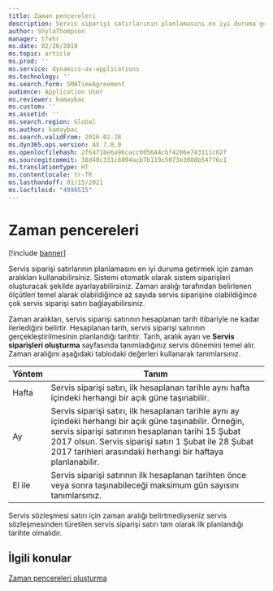 ```yaml
---
title: Zaman pencereleri
description: Servis siparişi satırlarının planlamasını en iyi duruma getirmek için zaman aralıkları kullanabilirsiniz.
author: ShylaThompson
manager: tfehr
ms.date: 02/20/2018
ms.topic: article
ms.prod: ''
ms.service: dynamics-ax-applications
ms.technology: ''
ms.search.form: SMATimeAgreement
audience: Application User
ms.reviewer: kamaybac
ms.custom: ''
ms.assetid: ''
ms.search.region: Global
ms.author: kamaybac
ms.search.validFrom: 2016-02-28
ms.dyn365.ops.version: AX 7.0.0
ms.openlocfilehash: 2f64718e6a96cacc005644cbf4286e743111c02f
ms.sourcegitcommit: 38d40c331c8894acb7b119c5073e3088b54776c1
ms.translationtype: HT
ms.contentlocale: tr-TR
ms.lasthandoff: 01/15/2021
ms.locfileid: "4996515"
---
```

# <a name="time-windows"></a>Zaman pencereleri  

[!include [banner](../includes/banner.md)]

Servis siparişi satırlarının planlamasını en iyi duruma getirmek için zaman aralıkları kullanabilirsiniz. Sistemi otomatik olarak sistem siparişleri oluşturacak şekilde ayarlayabilirsiniz. Zaman aralığı tarafından belirlenen ölçütleri temel alarak olabildiğince az sayıda servis siparişine olabildiğince çok servis siparişi satırı bağlayabilirsiniz.

Zaman aralıkları, servis siparişi satırının hesaplanan tarih itibariyle ne kadar ilerlediğini belirtir. Hesaplanan tarih, servis siparişi satırının gerçekleştirilmesinin planlandığı tarihtir. Tarih, aralık ayarı ve **Servis siparişleri oluşturma** sayfasında tanımladığınız servis dönemini temel alır. Zaman aralığını aşağıdaki tablodaki değerleri kullanarak tanımlarsınız.

| Yöntem | Tanım                                                                                                                                                                                                                                                                                           |
|--------|-------------------------------------------------------------------------------------------------------------------------------------------------------------------------------------------------------------------------------------------------------------------------------------------------------|
| Hafta   | Servis siparişi satırı, ilk hesaplanan tarihle aynı hafta içindeki herhangi bir açık güne taşınabilir.                                                                                                                                                                                    |
| Ay  | Servis siparişi satırı, ilk hesaplanan tarihle aynı ay içindeki herhangi bir açık güne taşınabilir. Örneğin, servis siparişi satırının hesaplanan tarihi 15 Şubat 2017 olsun. Servis siparişi satırı 1 Şubat ile 28 Şubat 2017 tarihleri arasındaki herhangi bir haftaya planlanabilir. |
| El ile | Servis siparişi satırının ilk hesaplanan tarihten önce veya sonra taşınabileceği maksimum gün sayısını tanımlarsınız.                                                                                                                                                                           |

Servis sözleşmesi satırı için zaman aralığı belirtmediyseniz servis sözleşmesinden türetilen servis siparişi satırı tam olarak ilk planlandığı tarihte olmalıdır.

## <a name="related-topics"></a>İlgili konular

[Zaman pencereleri oluşturma](create-time-windows.md)

